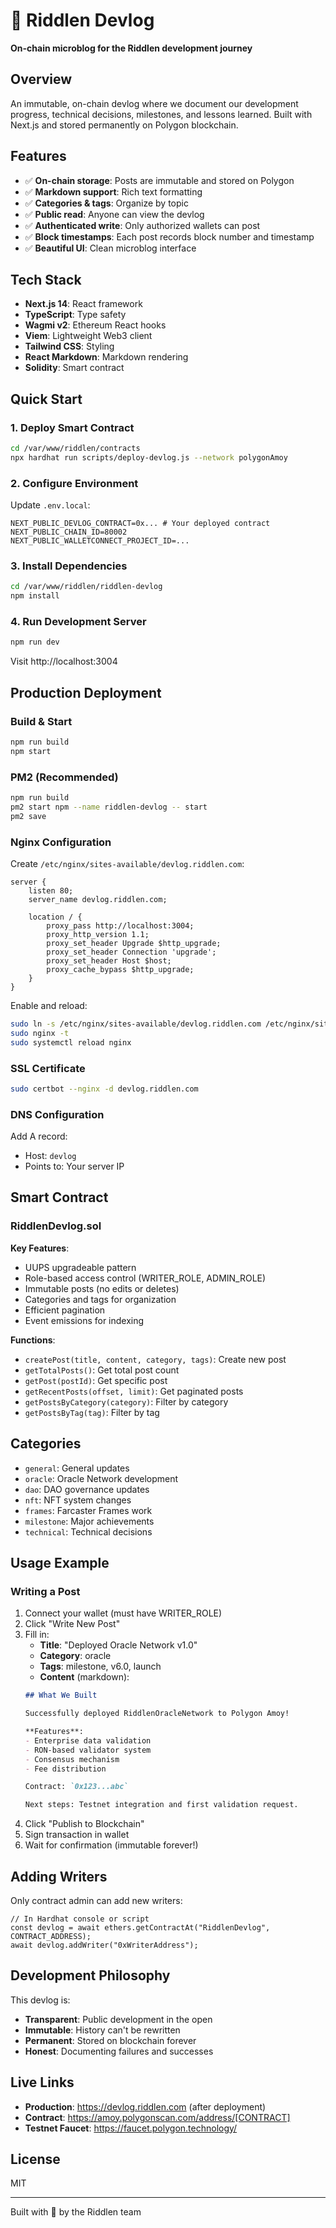 # 🧠 Riddlen Devlog

**On-chain microblog for the Riddlen development journey**

## Overview

An immutable, on-chain devlog where we document our development progress, technical decisions, milestones, and lessons learned. Built with Next.js and stored permanently on Polygon blockchain.

## Features

- ✅ **On-chain storage**: Posts are immutable and stored on Polygon
- ✅ **Markdown support**: Rich text formatting
- ✅ **Categories & tags**: Organize by topic
- ✅ **Public read**: Anyone can view the devlog
- ✅ **Authenticated write**: Only authorized wallets can post
- ✅ **Block timestamps**: Each post records block number and timestamp
- ✅ **Beautiful UI**: Clean microblog interface

## Tech Stack

- **Next.js 14**: React framework
- **TypeScript**: Type safety
- **Wagmi v2**: Ethereum React hooks
- **Viem**: Lightweight Web3 client
- **Tailwind CSS**: Styling
- **React Markdown**: Markdown rendering
- **Solidity**: Smart contract

## Quick Start

### 1. Deploy Smart Contract

```bash
cd /var/www/riddlen/contracts
npx hardhat run scripts/deploy-devlog.js --network polygonAmoy
```

### 2. Configure Environment

Update `.env.local`:
```env
NEXT_PUBLIC_DEVLOG_CONTRACT=0x... # Your deployed contract
NEXT_PUBLIC_CHAIN_ID=80002
NEXT_PUBLIC_WALLETCONNECT_PROJECT_ID=...
```

### 3. Install Dependencies

```bash
cd /var/www/riddlen/riddlen-devlog
npm install
```

### 4. Run Development Server

```bash
npm run dev
```

Visit http://localhost:3004

## Production Deployment

### Build & Start

```bash
npm run build
npm start
```

### PM2 (Recommended)

```bash
npm run build
pm2 start npm --name riddlen-devlog -- start
pm2 save
```

### Nginx Configuration

Create `/etc/nginx/sites-available/devlog.riddlen.com`:

```nginx
server {
    listen 80;
    server_name devlog.riddlen.com;

    location / {
        proxy_pass http://localhost:3004;
        proxy_http_version 1.1;
        proxy_set_header Upgrade $http_upgrade;
        proxy_set_header Connection 'upgrade';
        proxy_set_header Host $host;
        proxy_cache_bypass $http_upgrade;
    }
}
```

Enable and reload:
```bash
sudo ln -s /etc/nginx/sites-available/devlog.riddlen.com /etc/nginx/sites-enabled/
sudo nginx -t
sudo systemctl reload nginx
```

### SSL Certificate

```bash
sudo certbot --nginx -d devlog.riddlen.com
```

### DNS Configuration

Add A record:
- Host: `devlog`
- Points to: Your server IP

## Smart Contract

### RiddlenDevlog.sol

**Key Features**:
- UUPS upgradeable pattern
- Role-based access control (WRITER_ROLE, ADMIN_ROLE)
- Immutable posts (no edits or deletes)
- Categories and tags for organization
- Efficient pagination
- Event emissions for indexing

**Functions**:
- `createPost(title, content, category, tags)`: Create new post
- `getTotalPosts()`: Get total post count
- `getPost(postId)`: Get specific post
- `getRecentPosts(offset, limit)`: Get paginated posts
- `getPostsByCategory(category)`: Filter by category
- `getPostsByTag(tag)`: Filter by tag

## Categories

- `general`: General updates
- `oracle`: Oracle Network development
- `dao`: DAO governance updates
- `nft`: NFT system changes
- `frames`: Farcaster Frames work
- `milestone`: Major achievements
- `technical`: Technical decisions

## Usage Example

### Writing a Post

1. Connect your wallet (must have WRITER_ROLE)
2. Click "Write New Post"
3. Fill in:
   - **Title**: "Deployed Oracle Network v1.0"
   - **Category**: oracle
   - **Tags**: milestone, v6.0, launch
   - **Content** (markdown):
   ```markdown
   ## What We Built

   Successfully deployed RiddlenOracleNetwork to Polygon Amoy!

   **Features**:
   - Enterprise data validation
   - RON-based validator system
   - Consensus mechanism
   - Fee distribution

   Contract: `0x123...abc`

   Next steps: Testnet integration and first validation request.
   ```
4. Click "Publish to Blockchain"
5. Sign transaction in wallet
6. Wait for confirmation (immutable forever!)

## Adding Writers

Only contract admin can add new writers:

```solidity
// In Hardhat console or script
const devlog = await ethers.getContractAt("RiddlenDevlog", CONTRACT_ADDRESS);
await devlog.addWriter("0xWriterAddress");
```

## Development Philosophy

This devlog is:
- **Transparent**: Public development in the open
- **Immutable**: History can't be rewritten
- **Permanent**: Stored on blockchain forever
- **Honest**: Documenting failures and successes

## Live Links

- **Production**: https://devlog.riddlen.com (after deployment)
- **Contract**: https://amoy.polygonscan.com/address/[CONTRACT]
- **Testnet Faucet**: https://faucet.polygon.technology/

## License

MIT

---

Built with 💙 by the Riddlen team

